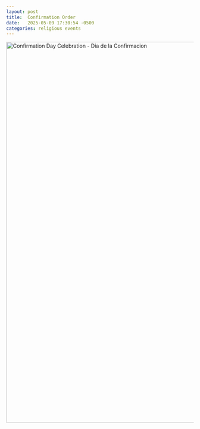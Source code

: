 ```yaml
---
layout: post
title:  Confirmation Order
date:   2025-05-09 17:30:54 -0500
categories: religious events
---
```


<a data-flickr-embed="true" data-header="true" data-footer="true" href="https://www.flickr.com/photos/marzattack/albums/72177720326043634" title="Confirmation Day Celebration - Dia de la Confirmacion"><img src="https://live.staticflickr.com/65535/54510915328_53e7fd292e_c.jpg" width="768" height="1024" alt="Confirmation Day Celebration - Dia de la Confirmacion"/></a><script async src="//embedr.flickr.com/assets/client-code.js" charset="utf-8"></script>

<script 
  src="https://www.paypal.com/sdk/js?client-id=BAAneNfL9jxSX_MXSas9AjKKeISntOOLYhJaF-9XEkhsNQvvWYh2fN5xvDa9ZlcfGtj6NjSffI8frV1JNw&components=hosted-buttons&enable-funding=venmo&currency=USD">
</script>
